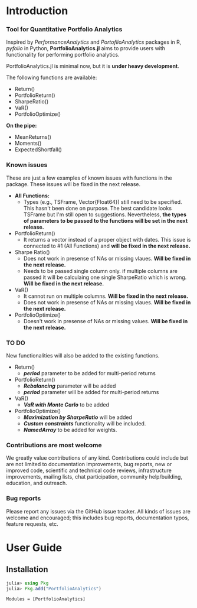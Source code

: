 # Introduction

### Tool for Quantitative Portfolio Analytics

Inspired by *PerformanceAnalytics* and *PortoflioAnalytics* packages in R, *pyfolio* in Python, **PortfolioAnalytics.jl** aims to provide users with functionality for performing portfolio analytics.

PortfolioAnalytics.jl is minimal now, but it is **under heavy development**. 

The following functions are available:
* Return()
* PortfolioReturn()
* SharpeRatio()
* VaR()
* PortfolioOptimize()

**On the pipe:**
* MeanReturns()
* Moments()
* ExpectedShortfall()

### Known issues
These are just a few examples of known issues with functions in the package. These issues will be fixed in the next release.
* **All Functions:**
    * Types (e.g., TSFrame, Vector{Float64}) still need to be specified. This hasn't been done on purpose. The best candidate looks TSFrame but I'm still open to suggestions. Nevertheless, **the types of parameters to be passed to the functions will be set in the next release.**
* PortfolioReturn()
    * It returns a vector instead of a proper object with dates. This issue is connected to #1 (All Functions) and **will be fixed in the next release.**
* Sharpe Ratio()
    * Does not work in presense of NAs or missing vlaues. **Will be fixed in the next release.**
    * Needs to be passed single column only. if multiple columns are passed it will be calculaing one single SharpeRatio which is wrong. **Will be fixed in the next release.**
* VaR()
    * It cannot run on multiple columns. **Will be fixed in the next release.**
    * Does not work in presense of NAs or missing vlaues. **Will be fixed in the next release.**
* PortfolioOptimize()
    * Doesn't work in presense of NAs or missing values. **Will be fixed in the next release.**

### TO DO
New functionalities will also be added to the existing functions.
* Return()
    * ***period*** parameter to be added for multi-period returns
* PortfolioReturn()
    * ***Rebalancing*** parameter will be added
    * ***period*** parameter will be added for multi-period returns
* VaR()
    * ***VaR with Monte Carlo*** to be added
* PortfolioOptimize()
    * ***Maximization by SharpeRatio*** will be added
    * ***Custom constraints*** functionality will be included.
    * ***NamedArray*** to be added for weights.



### Contributions are most welcome
We greatly value contributions of any kind. Contributions could include but are not limited to documentation improvements, bug reports, new or improved code, scientific and technical code reviews, infrastructure improvements, mailing lists, chat participation, community help/building, education, and outreach.


### Bug reports
Please report any issues via the GitHub issue tracker. All kinds of issues are welcome and encouraged; this includes bug reports, documentation typos, feature requests, etc.


# User Guide

## Installation

```julia
julia> using Pkg
julia> Pkg.add("PortfolioAnalytics")
```

```@autodocs
Modules = [PortfolioAnalytics]
```